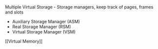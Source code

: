 Multiple Virtual Storage - Storage managers, keep track of pages, frames and slots
- Auxiliary Storage Manager (ASM)
- Real Storage Manager (RSM)
- Virtual Storage Manager (VSM)

[[Virtual Memory]]